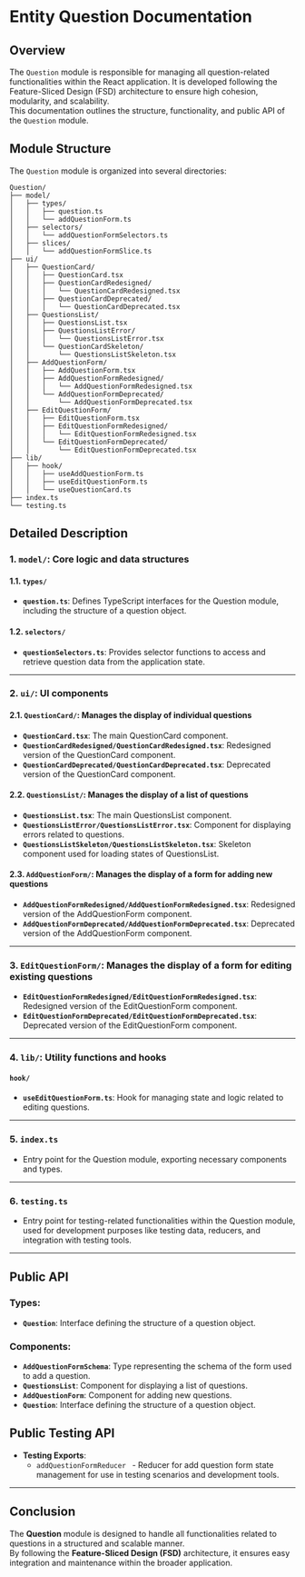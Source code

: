 # Entity Question Documentation

## Overview
The `Question` module is responsible for managing all question-related functionalities within the React application. It is developed following the Feature-Sliced Design (FSD) architecture to ensure high cohesion, modularity, and scalability.  
This documentation outlines the structure, functionality, and public API of the `Question` module.

## Module Structure

The `Question` module is organized into several directories:

```text
Question/
├── model/
│   ├── types/
│   │   ├── question.ts
│   │   └── addQuestionForm.ts
│   ├── selectors/
│   │   └── addQuestionFormSelectors.ts
│   ├── slices/
│   │   └── addQuestionFormSlice.ts
├── ui/
│   ├── QuestionCard/
│   │   ├── QuestionCard.tsx
│   │   ├── QuestionCardRedesigned/
│   │   │   └── QuestionCardRedesigned.tsx
│   │   ├── QuestionCardDeprecated/
│   │   │   └── QuestionCardDeprecated.tsx
│   ├── QuestionsList/
│   │   ├── QuestionsList.tsx
│   │   ├── QuestionsListError/
│   │   │   └── QuestionsListError.tsx
│   │   └── QuestionCardSkeleton/
│   │       └── QuestionsListSkeleton.tsx
│   ├── AddQuestionForm/
│   │   ├── AddQuestionForm.tsx
│   │   ├── AddQuestionFormRedesigned/
│   │   │   └── AddQuestionFormRedesigned.tsx
│   │   └── AddQuestionFormDeprecated/
│   │       └── AddQuestionFormDeprecated.tsx
│   ├── EditQuestionForm/
│   │   ├── EditQuestionForm.tsx
│   │   ├── EditQuestionFormRedesigned/
│   │   │   └── EditQuestionFormRedesigned.tsx
│   │   └── EditQuestionFormDeprecated/
│   │       └── EditQuestionFormDeprecated.tsx
├── lib/
│   ├── hook/
│   │   ├── useAddQuestionForm.ts
│   │   ├── useEditQuestionForm.ts
│   │   └── useQuestionCard.ts
├── index.ts
└── testing.ts
```

## Detailed Description

### 1. `model/`: Core logic and data structures

#### 1.1. `types/`
- **`question.ts`**: Defines TypeScript interfaces for the Question module, including the structure of a question object.

#### 1.2. `selectors/`
- **`questionSelectors.ts`**: Provides selector functions to access and retrieve question data from the application state.

---

### 2. `ui/`: UI components

#### 2.1. `QuestionCard/`: Manages the display of individual questions
- **`QuestionCard.tsx`**: The main QuestionCard component.
- **`QuestionCardRedesigned/QuestionCardRedesigned.tsx`**: Redesigned version of the QuestionCard component.
- **`QuestionCardDeprecated/QuestionCardDeprecated.tsx`**: Deprecated version of the QuestionCard component.

#### 2.2. `QuestionsList/`: Manages the display of a list of questions
- **`QuestionsList.tsx`**: The main QuestionsList component.
- **`QuestionsListError/QuestionsListError.tsx`**: Component for displaying errors related to questions.
- **`QuestionsListSkeleton/QuestionsListSkeleton.tsx`**: Skeleton component used for loading states of QuestionsList.

#### 2.3. `AddQuestionForm/`: Manages the display of a form for adding new questions
- **`AddQuestionFormRedesigned/AddQuestionFormRedesigned.tsx`**: Redesigned version of the AddQuestionForm component.
- **`AddQuestionFormDeprecated/AddQuestionFormDeprecated.tsx`**: Deprecated version of the AddQuestionForm component.

---

### 3. `EditQuestionForm/`: Manages the display of a form for editing existing questions
- **`EditQuestionFormRedesigned/EditQuestionFormRedesigned.tsx`**: Redesigned version of the EditQuestionForm component.
- **`EditQuestionFormDeprecated/EditQuestionFormDeprecated.tsx`**: Deprecated version of the EditQuestionForm component.

---

### 4. `lib/`: Utility functions and hooks

#### `hook/`
- **`useEditQuestionForm.ts`**: Hook for managing state and logic related to editing questions.

---

### 5. `index.ts`
- Entry point for the Question module, exporting necessary components and types.

---

### 6. `testing.ts`
- Entry point for testing-related functionalities within the Question module, used for development purposes like testing data, reducers, and integration with testing tools.

---

## Public API

### Types:
- **`Question`**: Interface defining the structure of a question object.

### Components:
- **`AddQuestionFormSchema`**: Type representing the schema of the form used to add a question.
- **`QuestionsList`**: Component for displaying a list of questions.
- **`AddQuestionForm`**: Component for adding new questions.
- **`Question`**:  Interface defining the structure of a question object.

## Public Testing API
- **Testing Exports**:
    - `addQuestionFormReducer ` - Reducer for add question form state management for use in testing scenarios and development tools. 

---

## Conclusion

The **Question** module is designed to handle all functionalities related to questions in a structured and scalable manner.  
By following the **Feature-Sliced Design (FSD)** architecture, it ensures easy integration and maintenance within the broader application.
